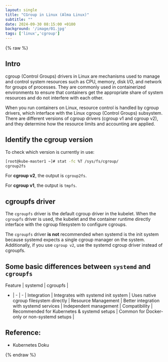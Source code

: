 ```yaml
---
layout: single
title: "CGroup in Linux (Alma Linux)"
subtitle: ""
date: 2024-09-30 08:15:00 +0100
background: '/image/01.jpg'
tags: ['linux','cgroup']
---
```


{% raw %}

## Intro
cgroup (Control Groups) drivers in Linux are mechanisms used to manage and control system resources such as CPU, memory, disk I/O, and network for groups of processes. They are commonly used in containerized environments to ensure that containers get the appropriate share of system resources and do not interfere with each other.

When you run containers on Linux, resource control is handled by cgroup drivers, which interface with the Linux cgroup (Control Groups) subsystem. There are different versions of cgroup drivers (cgroup v1 and cgroup v2), and they determine how the resource limits and accounting are applied.

## Identify the cgroup version

To check which version is currently in use:

````bash
[root@kube-master1 ~]# stat -fc %T /sys/fs/cgroup/
cgroup2fs
````

For **cgroup v2**, the output is ``cgroup2fs``.

For **cgroup v1**, the output is ``tmpfs``.


## cgroupfs driver 

The ``cgroupfs`` driver is the default cgroup driver in the kubelet. When the ``cgroupfs`` driver is used, the kubelet and the container runtime directly interface with the cgroup filesystem to configure cgroups.

The ``cgroupfs`` driver **is not** recommended when systemd is the init system because systemd expects a single cgroup manager on the system. Additionally, if you use ``cgroup v2``, use the systemd cgroup driver instead of cgroupfs.

## Some basic differences between ``systemd`` and ``cgroupfs``

Feature	| systemd | cgroupfs | 
- | - | - |
Integration | Integrates with systemd init system |	Uses native cgroup filesystem directly |
Resource Management | Better integration with systemd services | Independent management |
Compatibility | Recommended for Kubernetes & systemd setups | Common for Docker-only or non-systemd setups |



## Reference:
- Kubernetes Doku


{% endraw %}